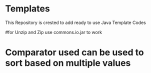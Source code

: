 # Templates

This Repository is crested to add ready to use Java Template Codes

#for Unzip and Zip use commons.io.jar to work

# Comparator used can be used to sort based on multiple values
